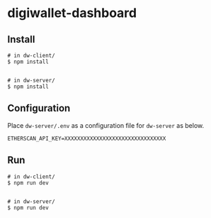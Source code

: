 # digiwallet-dashboard

## Install

```
# in dw-client/
$ npm install


# in dw-server/
$ npm install
```

## Configuration

Place `dw-server/.env` as a configuration file for `dw-server` as below.

```
ETHERSCAN_API_KEY=XXXXXXXXXXXXXXXXXXXXXXXXXXXXXXXX
```

## Run

```
# in dw-client/
$ npm run dev


# in dw-server/
$ npm run dev
```